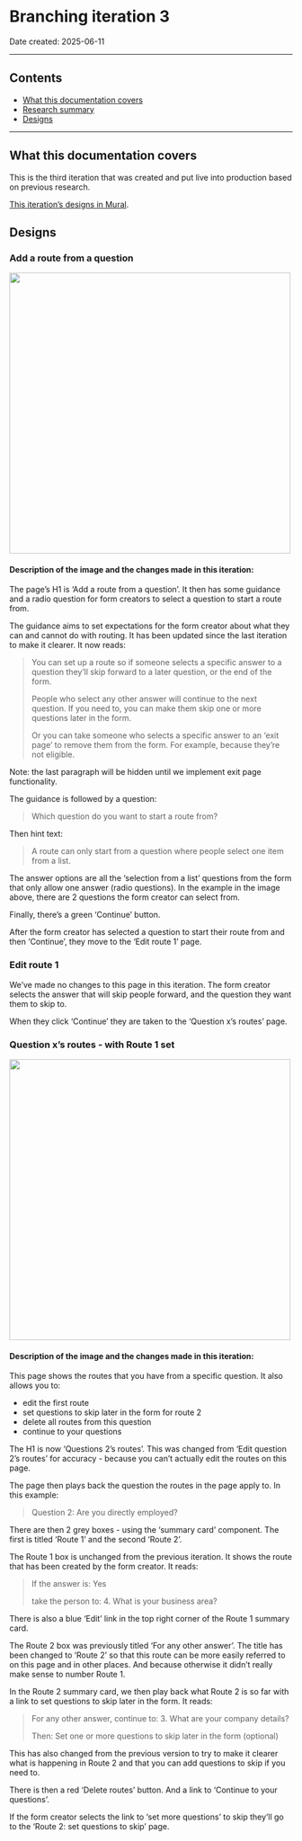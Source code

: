 # Branching iteration 3

Date created: 2025-06-11

* * *

## Contents

- [What this documentation covers](#what-this-documentation-covers)
- [Research summary](#research-summary)
- [Designs](#designs)

* * *

## What this documentation covers

This is the third iteration that was created and put live into production based on previous research. 

[This iteration’s designs in Mural](https://app.mural.co/t/gaap0347/m/gaap0347/1728478914347/6a7e0b709f50f00f81cab37414fdf44ec8601a70?wid=0-1737023334487).

## Designs

### Add a route from a question

<img src="/design/features/routing/screenshots-v4/add-a-route-from-a-question.png" width="500">

#### Description of the image and the changes made in this iteration: 

The page’s H1 is ‘Add a route from a question’. It then has some guidance and a radio question for form creators to select a question to start a route from.

The guidance aims to set expectations for the form creator about what they can and cannot do with routing. It has been updated since the last iteration to make it clearer. It now reads: 

> You can set up a route so if someone selects a specific answer to a question they’ll skip forward to a later question, or the end of the form.
> 
> People who select any other answer will continue to the next question. If you need to, you can make them skip one or more questions later in the form.
> 
> Or you can take someone who selects a specific answer to an ‘exit page’ to remove them from the form. For example, because they’re not eligible.

Note: the last paragraph will be hidden until we implement exit page functionality. 

The guidance is followed by a question: 

> Which question do you want to start a route from? 

Then hint text:

> A route can only start from a question where people select one item from a list.

The answer options are all the ‘selection from a list’ questions from the form that only allow one answer (radio questions). In the example in the image above, there are 2 questions the form creator can select from. 

Finally, there’s a green ‘Continue’ button.

After the form creator has selected a question to start their route from and then ‘Continue’, they move to the ‘Edit route 1’ page.

### Edit route 1

We’ve made no changes to this page in this iteration. The form creator selects the answer that will skip people forward, and the question they want them to skip to. 

When they click ‘Continue’ they are taken to the ‘Question x’s routes’ page.

### Question x’s routes - with Route 1 set

<img src="/design/features/routing/screenshots-v4/question-xs-routes-with-1-route.png" width="500">

#### Description of the image and the changes made in this iteration: 

This page shows the routes that you have from a specific question. It also allows you to:

- edit the first route
- set questions to skip later in the form for route 2
- delete all routes from this question
- continue to your questions

The H1 is now ‘Questions 2’s routes’. This was changed from ‘Edit question 2’s routes’ for accuracy - because you can’t actually edit the routes on this page.

The page then plays back the question the routes in the page apply to. In this example: 

> Question 2: Are you directly employed? 

There are then 2 grey boxes - using the ‘summary card’ component. The first is titled ‘Route 1’ and the second ‘Route 2’.

The Route 1 box is unchanged from the previous iteration. It shows the route that has been created by the form creator. It reads: 

> If the answer is: Yes
> 
> take the person to: 4. What is your business area? 

There is also a blue ‘Edit’ link in the top right corner of the Route 1 summary card. 

The Route 2 box was previously titled ‘For any other answer’. The title has been changed to ‘Route 2’ so that this route can be more easily referred to on this page and in other places. And because otherwise it didn’t really make sense to number Route 1. 

In the Route 2 summary card, we then play back what Route 2 is so far with a link to set questions to skip later in the form. It reads: 

> For any other answer, continue to: 3. What are your company details? 
> 
> Then: Set one or more questions to skip later in the form (optional)

This has also changed from the previous version to try to make it clearer what is happening in Route 2 and that you can add questions to skip if you need to.

There is then a red ‘Delete routes’ button. And a link to ‘Continue to your questions’. 

If the form creator selects the link to ‘set more questions’ to skip they’ll go to the ‘Route 2: set questions to skip’ page.
